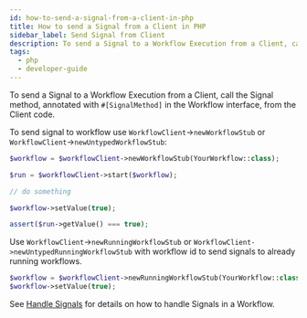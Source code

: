 ```yaml
---
id: how-to-send-a-signal-from-a-client-in-php
title: How to send a Signal from a Client in PHP
sidebar_label: Send Signal from Client
description: To send a Signal to a Workflow Execution from a Client, call the Signal method, annotated with `#[SignalMethod]` in the Workflow interface, from the Client code.
tags:
  - php
  - developer-guide
---
```


To send a Signal to a Workflow Execution from a Client, call the Signal method, annotated with `#[SignalMethod]` in the Workflow interface, from the Client code.

To send signal to workflow use `WorkflowClient`->`newWorkflowStub` or `WorkflowClient`->`newUntypedWorkflowStub`:

```php
$workflow = $workflowClient->newWorkflowStub(YourWorkflow::class);

$run = $workflowClient->start($workflow);

// do something

$workflow->setValue(true);

assert($run->getValue() === true);
```

Use `WorkflowClient`->`newRunningWorkflowStub` or `WorkflowClient->newUntypedRunningWorkflowStub` with workflow id to send
signals to already running workflows.

```php
$workflow = $workflowClient->newRunningWorkflowStub(YourWorkflow::class, 'workflowID');
$workflow->setValue(true);
```

See [Handle Signals](/php/how-to-handle-a-signal-in-a-workflow-in-php) for details on how to handle Signals in a Workflow.
